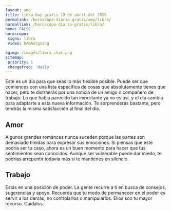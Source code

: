 ```yaml
---
layout: amp
title: libra hoy gratis 13 de abril del 2019 
permalink: /horoscopo-diario-gratis/amp/libra/
normallink: /horoscopo-diario-gratis/libra/
home: FALSE
horoscopo:
 signo: libra
 video: bAmAGtgoahg

ogimg: /images/libra_char.png
sitemap:
 priority: 1
 changefreq: 'daily'
---
```



Este es un día para que seas lo más flexible posible. Puede ser que comiences con una lista específica de cosas que absolutamente tienes que hacer, pero te distraerás por una noticia de un amigo o compañero de trabajo. Lo que había parecido tan importante ya no es así, y el día cambia para adaptarte a esta nueva información. Te sorprenderás bastante, pero tendrás la misma satisfacción al final del día.

## Amor

Algunos grandes romances nunca suceden porque las partes son demasiado tímidas para expresar sus emociones. Si piensas que este podría ser tu caso, ahora es un buen momento para hacer que tus sentimientos sean conocidos. Aunque ser vulnerable puede dar miedo, te podrías arrepentir todavía más si te mantienes en silencio.

## Trabajo

Estás en una posición de poder. La gente recurre a ti en busca de consejos, sugerencias y apoyo. Recuerda que tu modo de permanecer en el poder es servir a los demás, no controlarlos o manipularlos. Ellos son tu mayor recurso. Cuídalos.